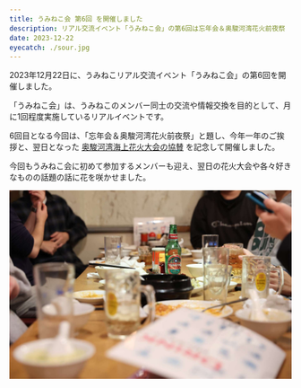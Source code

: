 ```yaml
---
title: うみねこ会 第6回 を開催しました
description: リアル交流イベント「うみねこ会」の第6回は忘年会＆奥駿河湾花火前夜祭
date: 2023-12-22
eyecatch: ./sour.jpg
---
```


2023年12月22日に、うみねこリアル交流イベント「うみねこ会」の第6回を開催しました。

「うみねこ会」は、うみねこのメンバー同士の交流や情報交換を目的として、月に1回程度実施しているリアルイベントです。

6回目となる今回は、「忘年会＆奥駿河湾花火前夜祭」と題し、今年一年のご挨拶と、翌日となった [奥駿河湾海上花火大会の協賛](../20231126/okusuruga_fireworks.html) を記念して開催しました。

今回もうみねこ会に初めて参加するメンバーも迎え、翌日の花火大会や各々好きなものの話題の話に花を咲かせました。

![](eaten.jpg)
